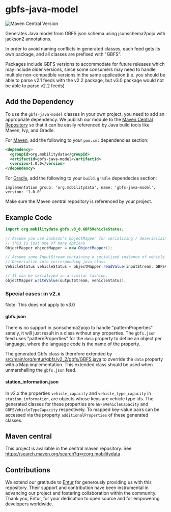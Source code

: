# gbfs-java-model

![Maven Central Version](https://img.shields.io/maven-central/v/org.mobilitydata.gbfs/gbfs-java-model.svg)

Generates Java model from GBFS json schema using jsonschema2pojo with jackson2 annotations.

In order to avoid naming conflicts in generated classes, each feed gets its own package, and all
classes are prefixed with "GBFS".

Packages include GBFS versions to accommodate for future releases which may include older versions,
since some consumers may need to handle multiple non-compatible versions in the same application 
(i.e. you should be able to parse v2.1 feeds with the v2.2 package, but v3.0 package would not
be able to parse v2.2 feeds)

## Add the Dependency 

To use the `gbfs-java-model` classes in your own project, you need to add
an appropriate dependency.  We publish our module to the [Maven Central Repository](http://search.maven.org/)
so that it can be easily referenced by Java build tools like Maven, Ivy, and Gradle.

For [Maven](http://maven.apache.org/), add the following to your `pom.xml`
dependencies section:

```xml
<dependency>
  <groupId>org.mobilitydata</groupId>
  <artifactId>gbfs-java-model</artifactId>
  <version>1.0.0</version>
</dependency>
```

For [Gradle](https://www.gradle.org/), add the following to your `build.gradle`
dependecies section:

```
implementation group: 'org.mobilitydata', name: 'gbfs-java-model', version: '1.0.0'
```

Make sure the Maven central repository is referenced by your project.

## Example Code
```java
import org.mobilitydata.gbfs.v3_0.GBFSVehicleStatus;

// Assume you use Jackson's ObjectMapper for serializing / deserializing,
// this is just one of many options
ObjectMapper objectMapper = new ObjectMapper();

// Assume some InputStream containing a serialized instance of vehicle_status.json
// Deserialize into corresponding java class
VehicleStatus vehicleStatus = objectMapper.readValue(inputStream, GBFSVehicleStatus.class);

// It can be serialized in a similar fashion,
objectMapper.writeValue(outputStream, vehicleStatus);
```

### Special cases: in v2.x

Note: This does not apply to v3.0

#### gbfs.json

There is no support in jsonschema2pojo to handle "patternProperties" sanely, it will just result
in a class without any properties. The `gbfs.json` feed uses "patternProperties" for the `data`
property to define an object per language, where the language code is the name of the property.

The generated Gbfs class is therefore extended by
[src/main/org/entur/gbfs/v2_2/gbfs/GBFS.java](src/main/org/entur/gbfs/v2_2/gbfs/GBFS.java)
to override the `data` property with a Map implementation. This extended class should be used
when unmarshalling the `gbfs.json` feed.

#### station_information.json

In v2.x the properties `vehicle_capacity` and `vehicle_type_capacity` in `station_information`, are objects
whose keys are vehicle type ids. The generated classes for these properties are `GBFSVehicleCapacity` and
`GBFSVehicleTypeCapacity` respectively. To mapped key-value pairs can be accessed via the property `additionalProperties`
of these generated classes.

## Maven central
This project is available in the central maven repository.
See https://search.maven.org/search?q=g:org.mobilitydata

## Contributions
We extend our gratitude to [Entur](https://www.entur.org/) for generously providing us with this repository. Their support and contribution have been instrumental in advancing our project and fostering collaboration within the community. Thank you, Entur, for your dedication to open source and for empowering developers worldwide.
